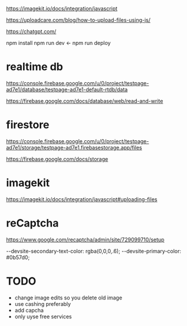 https://imagekit.io/docs/integration/javascript

https://uploadcare.com/blog/how-to-upload-files-using-js/

https://chatgpt.com/


npm install
npm run dev  <-
npm run deploy


# realtime db
https://console.firebase.google.com/u/0/project/testpage-ad7e1/database/testpage-ad7e1-default-rtdb/data

https://firebase.google.com/docs/database/web/read-and-write


# firestore
https://console.firebase.google.com/u/0/project/testpage-ad7e1/storage/testpage-ad7e1.firebasestorage.app/files

https://firebase.google.com/docs/storage


# imagekit
https://imagekit.io/docs/integration/javascript#uploading-files 


# reCaptcha
https://www.google.com/recaptcha/admin/site/729099710/setup 


--devsite-secondary-text-color: rgba(0,0,0,.6);
--devsite-primary-color: #0b57d0;


# TODO
* change image edits so you delete old image
* use cashing preferably
* add capcha
* only uyse free services
